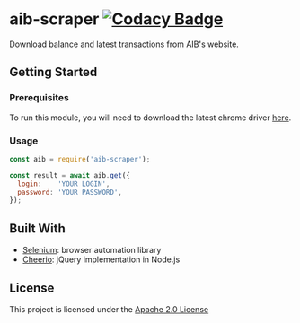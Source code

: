 # aib-scraper [![Codacy Badge](https://api.codacy.com/project/badge/Grade/05c9c274ff624ae68f9805fe7b55ea3a)](https://www.codacy.com/app/fabrice404/aib-scraper?utm_source=github.com&amp;utm_medium=referral&amp;utm_content=fabrice404/aib-scraper&amp;utm_campaign=Badge_Grade)

Download balance and latest transactions from AIB's website.

## Getting Started

### Prerequisites

To run this module, you will need to download the latest chrome driver [here](http://chromedriver.storage.googleapis.com/index.html).

### Usage

```javascript
const aib = require('aib-scraper');

const result = await aib.get({
  login:    'YOUR LOGIN',
  password: 'YOUR PASSWORD',
});
```

## Built With

*   [Selenium](https://www.npmjs.com/package/selenium-webdriver): browser automation library
*   [Cheerio](https://www.npmjs.com/package/cheerio): jQuery implementation in Node.js

## License

This project is licensed under the [Apache 2.0 License](https://www.apache.org/licenses/LICENSE-2.0)
